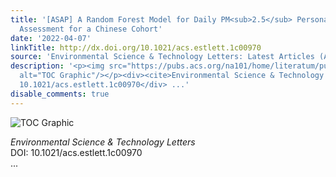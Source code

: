 ```yaml
---
title: '[ASAP] A Random Forest Model for Daily PM<sub>2.5</sub> Personal Exposure
  Assessment for a Chinese Cohort'
date: '2022-04-07'
linkTitle: http://dx.doi.org/10.1021/acs.estlett.1c00970
source: 'Environmental Science & Technology Letters: Latest Articles (ACS Publications)'
description: '<p><img src="https://pubs.acs.org/na101/home/literatum/publisher/achs/journals/content/estlcu/0/estlcu.ahead-of-print/acs.estlett.1c00970/20220407/images/medium/ez1c00970_0004.gif"
  alt="TOC Graphic"/></p><div><cite>Environmental Science & Technology Letters</cite></div><div>DOI:
  10.1021/acs.estlett.1c00970</div> ...'
disable_comments: true
---
```

<p><img src="https://pubs.acs.org/na101/home/literatum/publisher/achs/journals/content/estlcu/0/estlcu.ahead-of-print/acs.estlett.1c00970/20220407/images/medium/ez1c00970_0004.gif" alt="TOC Graphic"/></p><div><cite>Environmental Science & Technology Letters</cite></div><div>DOI: 10.1021/acs.estlett.1c00970</div> ...